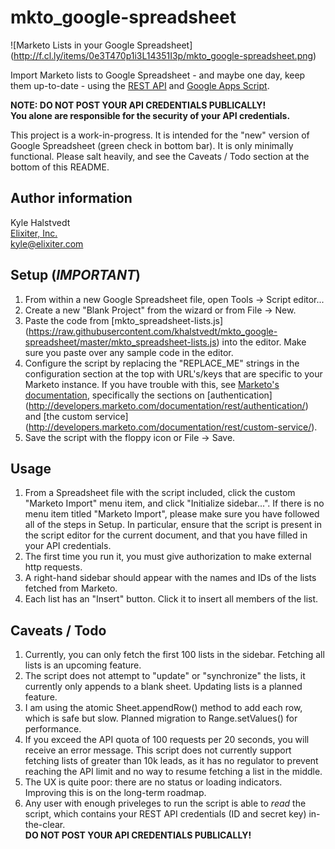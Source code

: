 mkto_google-spreadsheet
=======================

![Marketo Lists in your Google Spreadsheet]
(http://f.cl.ly/items/0e3T470p1i3L14351I3p/mkto_google-spreadsheet.png)

Import Marketo lists to Google Spreadsheet - and maybe one day, keep them up-to-date - 
using the [REST API](http://developers.marketo.com/documentation/rest/) and 
[Google Apps Script](https://developers.google.com/apps-script/).

**NOTE: DO NOT POST YOUR API CREDENTIALS PUBLICALLY!**  
**You alone are responsible for the security of your API credentials.**

This project is a work-in-progress. It is intended for the "new"
version of Google Spreadsheet (green check in bottom bar).
It is only minimally functional.
Please salt heavily, and see the Caveats / Todo section at the bottom of this README.

Author information
------------------
Kyle Halstvedt  
[Elixiter, Inc.](http://www.elixiter.com)  
kyle@elixiter.com

Setup (*IMPORTANT*)
-------------------
1. From within a new Google Spreadsheet file,
   open Tools -> Script editor...
2. Create a new "Blank Project" from the wizard
   or from File -> New.
3. Paste the code from
   [mkto_spreadsheet-lists.js]
   (https://raw.githubusercontent.com/khalstvedt/mkto_google-spreadsheet/master/mkto_spreadsheet-lists.js)
   into the editor. Make sure you paste over any sample code in the editor.
4. Configure the script by replacing the
   "REPLACE_ME" strings in the configuration
   section at the top with URL's/keys that
   are specific to your Marketo instance.
   If you have trouble with this, see
   [Marketo's documentation](http://developers.marketo.com/documentation/rest/),
   specifically the sections on [authentication]
   (http://developers.marketo.com/documentation/rest/authentication/)
   and [the custom service]
   (http://developers.marketo.com/documentation/rest/custom-service/).
5. Save the script with the floppy icon or File -> Save.

Usage
-----
1. From a Spreadsheet file with the script
   included, click the custom "Marketo Import"
   menu item, and click "Initialize sidebar...". If there
   is no menu item titled "Marketo Import", please make sure
   you have followed all of the steps in Setup. In particular,
   ensure that the script is present in the script editor for the
   current document, and that you have filled in your API credentials.
2. The first time you run it, you must give authorization to
   make external http requests.
3. A right-hand sidebar should appear with the names
   and IDs of the lists fetched from Marketo.
4. Each list has an "Insert" button. Click it to insert
   all members of the list.

Caveats / Todo
--------------
1. Currently, you can only fetch the first 100 lists in the sidebar. Fetching all
   lists is an upcoming feature.
2. The script does not attempt to "update" or "synchronize" the lists,
   it currently only appends to a blank sheet.
   Updating lists is a planned feature.
3. I am using the atomic Sheet.appendRow() method to add each row, which is safe
   but slow. Planned migration to Range.setValues() for performance.
4. If you exceed the API quota of 100 requests per 20 seconds, you will receive
   an error message. This script does not currently support fetching lists
   of greater than 10k leads, as it has no regulator to prevent reaching
   the API limit and no way to resume fetching a list in the middle.
5. The UX is quite poor: there are no status or loading indicators. Improving
   this is on the long-term roadmap.
6. Any user with enough priveleges to run the script
   is able to *read* the script, which contains
   your REST API credentials (ID and secret key) in-the-clear.  
   **DO NOT POST YOUR API CREDENTIALS PUBLICALLY!**
